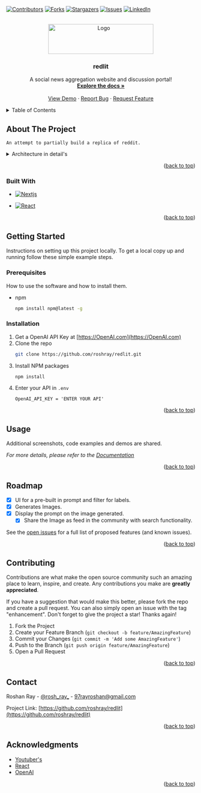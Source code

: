 
<a name="readme-top"></a>

[![Contributors][contributors-shield]][contributors-url]
[![Forks][forks-shield]][forks-url]
[![Stargazers][stars-shield]][stars-url]
[![Issues][issues-shield]][issues-url]
[![LinkedIn][linkedin-shield]][linkedin-url]



<!-- PROJECT LOGO -->
<br />
<div align="center">
  <a href="https://github.com/roshray/redlit">
    <img src="frontend/src/assets/logo.png" alt="Logo" width="280" height="80">
  </a>

<h3 align="center">redlit</h3>

  <p align="center">
    A social news aggregation website and discussion portal! 
    <br />
    <a href="https://github.com/roshray/redlit"><strong>Explore the docs »</strong></a>
    <br />
    <br />
    <a href="https://www.youtube.com/watch?v=-1LC_N8UsaM">View Demo</a>
    ·
    <a href="https://github.com/roshray/redlit/issues">Report Bug</a>
    ·
    <a href="https://github.com/roshray/redlit/issues">Request Feature</a>
  </p>
</div>



<!-- TABLE OF CONTENTS -->
<details>
  <summary>Table of Contents</summary>
  <ol>
    <li>
      <a href="#about-the-project">About The Project</a>
      <ul>
        <li><a href="#built-with">Built With</a></li>
      </ul>
    </li>
    <li>
      <a href="#getting-started">Getting Started</a>
      <ul>
        <li><a href="#prerequisites">Prerequisites</a></li>
        <li><a href="#installation">Installation</a></li>
      </ul>
    </li>
    <li><a href="#usage">Usage</a></li>
    <li><a href="#roadmap">Roadmap</a></li>
    <li><a href="#contributing">Contributing</a></li>
    <li><a href="#contact">Contact</a></li>
    <li><a href="#acknowledgments">Acknowledgments</a></li>
  </ol>
</details>

<!-- ABOUT THE PROJECT -->
## About The Project

`An attempt to partially build a replica of reddit.`

<details>
    <summary>Architecture in detail's</summary> 
    <ol>
      <h4>Functional Requirement</h4>
        <li>Authentication Modal Login & SignUp</li>
          <li>
            TimeLine<p3>Feed from the People and the community you follow!</p3>
          </li>
        <li>TimeLine</li>
    </ol>

`Firestore :  a document reference, creating a community`

* `Database`: `users & community`
* `users` can join many community
* `community` can have many users |  `Many to Many relation`
* `Atomic Operations`: Firestore supports atomic ops to read and write data.
  2 types : `Transactional` & `Batched Writes`.

* `Transactional`  : a set of `read` & `write` operations on one or more documents.
* `Batched Writes` : a set of `write` operations on one or more documents.

<h3>Non-Functional Requirements
  <li>High Availability <p1>  People Feed </p1></li>
  <li>Latency</li>
  <li>Scale</li>
  <li>Fault tolerant</li>
</h3>  

`low-level design`
*    Recoil : 
*    Atoms  : to manage the state 

</details>

<p align="right">(<a href="#readme-top">back to top</a>)</p>

### Built With

* [![Nextjs][Next.js]][Next-url]

* [![React][React.js]][React-url]


<p align="right">(<a href="#readme-top">back to top</a>)</p>



<!-- GETTING STARTED -->
## Getting Started

Instructions on setting up this project locally.
To get a local copy up and running follow these simple example steps.

### Prerequisites

How to use the software and how to install them.
* npm
  ```sh
  npm install npm@latest -g
  ```

### Installation

1. Get a OpenAI API Key at [https://OpenAI.com](https://OpenAI.com)
2. Clone the repo
   ```sh
   git clone https://github.com/roshray/redlit.git
   ```
3. Install NPM packages
   ```sh
   npm install
   ```
4. Enter your API in `.env`
   ```
   OpenAI_API_KEY = 'ENTER YOUR API'
   ```

<p align="right">(<a href="#readme-top">back to top</a>)</p>



<!-- USAGE EXAMPLES -->
## Usage

Additional screenshots, code examples and demos are shared.

_For more details, please refer to the [Documentation](https://github.com/roshray/)_

<p align="right">(<a href="#readme-top">back to top</a>)</p>



<!-- ROADMAP -->
## Roadmap

- [X] UI for a pre-built in prompt and filter for labels. 
- [X] Generates Images.
- [X] Display the prompt on the image generated.
    - [X] Share the Image as feed in the community with search functionality.

See the [open issues](https://github.com/roshray/redlit/issues) for a full list of proposed features (and known issues).

<p align="right">(<a href="#readme-top">back to top</a>)</p>



<!-- CONTRIBUTING -->
## Contributing

Contributions are what make the open source community such an amazing place to learn, inspire, and create. Any contributions you make are **greatly appreciated**.

If you have a suggestion that would make this better, please fork the repo and create a pull request. You can also simply open an issue with the tag "enhancement".
Don't forget to give the project a star! Thanks again!

1. Fork the Project
2. Create your Feature Branch (`git checkout -b feature/AmazingFeature`)
3. Commit your Changes (`git commit -m 'Add some AmazingFeature'`)
4. Push to the Branch (`git push origin feature/AmazingFeature`)
5. Open a Pull Request

<p align="right">(<a href="#readme-top">back to top</a>)</p>


<!-- CONTACT -->
## Contact

Roshan Ray - [@rosh_ray_](https://twitter.com/rosh_ray_) - 97rayroshan@gmail.com

Project Link: [https://github.com/roshray/redlit](https://github.com/roshray/redlit)

<p align="right">(<a href="#readme-top">back to top</a>)</p>



<!-- ACKNOWLEDGMENTS -->
## Acknowledgments

* [Youtuber's](https://youtube.com)
* [React](https://react.org/)
* [OpenAI ](https://OpenAI.com)

<p align="right">(<a href="#readme-top">back to top</a>)</p>



<!-- MARKDOWN LINKS & IMAGES -->
<!-- https://www.markdownguide.org/basic-syntax/#reference-style-links -->
[contributors-shield]: https://img.shields.io/github/contributors/roshray/redlit.svg?style=for-the-badge
[contributors-url]: https://github.com/roshray/redlit/commits/
[forks-shield]: https://img.shields.io/github/forks/roshray/redlit.svg?style=for-the-badge
[forks-url]: https://github.com/roshray/redlit/network/members
[stars-shield]: https://img.shields.io/github/stars/roshray/redlit.svg?style=for-the-badge
[stars-url]: https://github.com/roshray/redlit/stargazers
[issues-shield]: https://img.shields.io/github/issues/roshray/redlit.svg?style=for-the-badge
[issues-url]: https://github.com/roshray/redlit/issues
[license-shield]: https://img.shields.io/github/license/roshray/redlit.svg?style=for-the-badge
[license-url]: https://github.com/roshray/redlit/blob/master/LICENSE.txt
[linkedin-shield]: https://img.shields.io/badge/-LinkedIn-black.svg?style=for-the-badge&logo=linkedin&colorB=555
[linkedin-url]: https://linkedin.com/in/roshanray/
[product-screenshot]: https://github.com/roshray/redlit/blob/main/redlit.png
[Next.js]: https://img.shields.io/badge/next.js-000000?style=for-the-badge&logo=nextdotjs&logoColor=white
[Next-url]: https://nextjs.org/
[React.js]: https://img.shields.io/badge/React-20232A?style=for-the-badge&logo=react&logoColor=61DAFB
[React-url]: https://reactjs.org/
[Vue.js]: https://img.shields.io/badge/Vue.js-35495E?style=for-the-badge&logo=vuedotjs&logoColor=4FC08D
[Vue-url]: https://vuejs.org/
[Angular.io]: https://img.shields.io/badge/Angular-DD0031?style=for-the-badge&logo=angular&logoColor=white
[Angular-url]: https://angular.io/
[Svelte.dev]: https://img.shields.io/badge/Svelte-4A4A55?style=for-the-badge&logo=svelte&logoColor=FF3E00
[Svelte-url]: https://svelte.dev/
[Laravel.com]: https://img.shields.io/badge/Laravel-FF2D20?style=for-the-badge&logo=laravel&logoColor=white
[Laravel-url]: https://laravel.com
[OpenAI.com]: https://img.shields.io/badge/OpenAI-563D7C?style=for-the-badge&logo=OpenAI&logoColor=white
[OpenAI-url]: https://OpenAI.com
[JQuery.com]: https://img.shields.io/badge/jQuery-0769AD?style=for-the-badge&logo=jquery&logoColor=white
[JQuery-url]: https://jquery.com 
